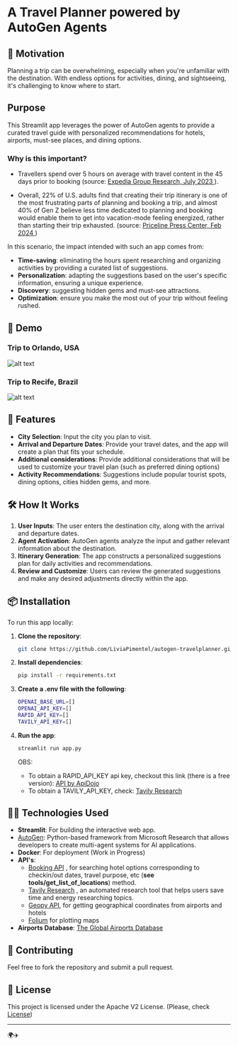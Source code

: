 # A Travel Planner powered by AutoGen Agents

## 🌟 Motivation

Planning a trip can be overwhelming, especially when you're unfamiliar with the destination. With endless options for activities, dining, and sightseeing, it's challenging to know where to start. 

## Purpose

This Streamlit app leverages the power of AutoGen agents to provide a curated travel guide with personalized recommendations for hotels, airports, must-see places, and dining options.

### Why is this important?

- Travellers spend over 5 hours on average with travel content in the 45 days prior to booking (source: [Expedia Group Research, July 2023 ](https://www.expediagroup.com/investors/news-and-events/financial-releases/news/news-details/2023/TRAVELERS-SPEND-OVER-5-HOURS-RESEARCHING-TRIPS-ON-AVERAGE---LONGER-THAN-FLYING-FROM-LOS-ANGELES-TO-WASHINGTON-DC---ACCORDING-TO-EXPEDIA-GROUP-RESEARCH/default.aspx#:~:text=July%2025%2C%202023%2C%20SEATTLE%20%E2%80%94,45%20days%20prior%20to%20booking.)).

- Overall, 22% of U.S. adults find that creating their trip itinerary is one of the most frustrating parts of planning and booking a trip, and almost 40% of Gen Z believe less time dedicated to planning and booking would enable them to get into vacation-mode feeling energized, rather than starting their trip exhausted.  (source: [Priceline Press Center, Feb 2024 ](https://press.priceline.com/new-priceline-research-finds-average-traveler-spends-two-full-work-days-to-plan-and-book-trips/))

In this scenario, the impact intended with such an app comes from:

- **Time-saving**: eliminating the hours spent researching and organizing activities by providing a curated list of suggestions.
- **Personalization**: adapting the suggestions based on the user's specific information, ensuring a unique experience.
- **Discovery**: suggesting hidden gems and must-see attractions.
- **Optimization**: ensure you make the most out of your trip without feeling rushed.

## 🎥  Demo

### Trip to Orlando, USA

![alt text](gifs_imgs/orlando_romantic_trip2-1.gif)

### Trip to Recife, Brazil
![alt text](gifs_imgs/recife-wit-the-kids-edited-1.gif)
## 🚀 Features

- **City Selection**: Input the city you plan to visit.
- **Arrival and Departure Dates**: Provide your travel dates, and the app will create a plan that fits your schedule.
- **Additional considerations**: Provide additional considerations that will be used to customize your travel plan (such as preferred dining options)
- **Activity Recommendations**: Suggestions include popular tourist spots, dining options, cities hidden gems, and more.

## 🛠️ How It Works

1. **User Inputs**: The user enters the destination city, along with the arrival and departure dates.
2. **Agent Activation**: AutoGen agents analyze the input and gather relevant information about the destination.
3. **Itinerary Generation**: The app constructs a personalized suggestions plan for daily activities and recommendations.
4. **Review and Customize**: Users can review the generated suggestions and make any desired adjustments directly within the app.

## 📦 Installation

To run this app locally:

1. **Clone the repository**:
    ```bash
    git clone https://github.com/LiviaPimentel/autogen-travelplanner.git
    ```

2. **Install dependencies**:
    ```bash
    pip install -r requirements.txt
    ```
3. **Create a .env file with the following**:
    ```bash
    OPENAI_BASE_URL=[]
    OPENAI_API_KEY=[]
    RAPID_API_KEY=[]
    TAVILY_API_KEY=[]
    ```   

4. **Run the app**:
    ```bash
    streamlit run app.py
    ```
    OBS:
   - To obtain a RAPID_API_KEY api key, checkout this link (there is a free version): [API by ApiDojo](https://rapidapi.com/apidojo/api/booking)
   - To obtain a TAVILY_API_KEY, check: [Tavily Research](https://tavily.com/)

## 🧑‍💻 Technologies Used

- **Streamlit**: For building the interactive web app.
- [AutoGen](https://microsoft.github.io/autogen/docs/Getting-Started/#:~:text=AutoGen%20is%20an%20open%2Dsource,like%20PyTorch%20for%20Deep%20Learning.): Python-based framework from Microsoft Research that allows developers to create multi-agent systems for AI applications.
- **Docker**: For deployment (Work in Progress)
- **API's**:
    - [Booking API](https://rapidapi.com/apidojo/api/booking) , for searching hotel options corresponding to checkin/out dates, travel purpose, etc (**see tools/get_list_of_locations**) method.
    - [Tavily Research](https://tavily.com/) , an automated research tool that helps users save time and energy researching topics.
    - [Geopy API](https://pypi.org/project/geopy/), for getting geographical coordinates from airports and hotels
    - [Folium](https://pypi.org/project/folium/) for plotting maps
- **Airports Database**: [The Global Airports Database](http://www.partow.net/miscellaneous/airportdatabase/index.html)

## 🤝 Contributing

Feel free to fork the repository and submit a pull request.

## 📝 License

This project is licensed under the Apache V2 License. (Please, check [License](https://github.com/LiviaPimentel/autogen-travelplanner/blob/main/LICENSE))

---

🌍✈️
